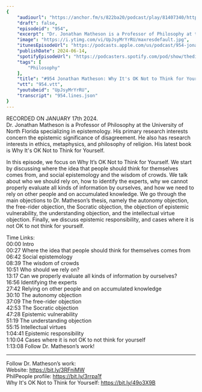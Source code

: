 ```yaml
---
{
	"audiourl": "https://anchor.fm/s/822ba20/podcast/play/81407340/https%3A%2F%2Fd3ctxlq1ktw2nl.cloudfront.net%2Fstaging%2F2024-0-17%2Fdb335dc1-89d0-fa9d-4941-ab64d3c4f55f.m4a",
	"draft": false,
	"episodeid": "954",
	"excerpt": "Dr. Jonathan Matheson is a Professor of Philosophy at the University of North Florida specializing in epistemology. His primary research interests concern the epistemic significance of disagreement.  He also has research interests in ethics, metaphysics, and philosophy of religion. His latest book is Why It's OK Not to Think for Yourself.",
	"image": "https://i.ytimg.com/vi/UpJsyMrYrRU/maxresdefault.jpg",
	"itunesEpisodeUrl": "https://podcasts.apple.com/us/podcast/954-jonathan-matheson-why-its-ok-not-to-think-for-yourself/id1451347236?i=1000659058546&uo=4",
	"publishDate": 2024-06-14,
	"spotifyEpisodeUrl": "https://podcasters.spotify.com/pod/show/thedissenter/episodes/954-Jonathan-Matheson-Why-Its-OK-Not-to-Think-for-Yourself-e2eirtc",
	"tags": [
		"Philosophy"
	],
	"title": "#954 Jonathan Matheson: Why It's OK Not to Think for Yourself",
	"vtt": "954.vtt",
	"youtubeid": "UpJsyMrYrRU",
	"transcript": "954.lines.json"
}
---
```

RECORDED ON JANUARY 17th 2024.  
Dr. Jonathan Matheson is a Professor of Philosophy at the University of North Florida specializing in epistemology. His primary research interests concern the epistemic significance of disagreement.  He also has research interests in ethics, metaphysics, and philosophy of religion. His latest book is Why It's OK Not to Think for Yourself.

In this episode, we focus on Why It’s OK Not to Think for Yourself. We start by discussing where the idea that people should think for themselves comes from, and social epistemology and the wisdom of crowds. We talk about who we should rely on, how to identify the experts, why we cannot properly evaluate all kinds of information by ourselves, and how we need to rely on other people and on accumulated knowledge. We go through the main objections to Dr. Matheson’s thesis, namely the autonomy objection, the free-rider objection, the Socratic objection, the objection of epistemic vulnerability, the understanding objection, and the intellectual virtue objection. Finally, we discuss epistemic responsibility, and cases where it is not OK to not think for yourself.

Time Links:  
<time>00:00</time> Intro  
<time>00:27</time> Where the idea that people should think for themselves comes from  
<time>06:42</time> Social epistemology  
<time>08:39</time> The wisdom of crowds  
<time>10:51</time> Who should we rely on?  
<time>13:17</time> Can we properly evaluate all kinds of information by ourselves?  
<time>16:56</time> Identifying the experts  
<time>27:42</time> Relying on other people and on accumulated knowledge  
<time>30:10</time> The autonomy objection  
<time>37:09</time> The free-rider objection  
<time>42:53</time> The Socratic objection  
<time>47:28</time> Epistemic vulnerability  
<time>51:19</time> The understanding objection  
<time>55:15</time> Intellectual virtues  
<time>1:04:41</time> Epistemic responsibility  
<time>1:10:04</time> Cases where it is not OK to not think for yourself  
<time>1:13:08</time> Follow Dr. Matheson’s work!

---

Follow Dr. Matheson’s work:  
Website: https://bit.ly/3RFniMW  
PhilPeople profile: https://bit.ly/3rrpa1f  
Why It's OK Not to Think for Yourself: https://bit.ly/49o3X9B
